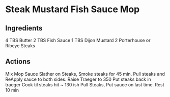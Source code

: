 # Steak Mustard Fish Sauce Mop

## Ingredients
4 TBS Butter
2 TBS Fish Sauce
1 TBS Dijon Mustard
2 Porterhouse or Ribeye Steaks


## Actions
Mix Mop Sauce
Slather on Steaks,
Smoke  steaks for 45 min.
Pull steaks and ReApply sauce to both sides.
Raise Traeger to 350
Put steaks back in traeger
Cook til steaks hit ~ 130 ish
Pull Steaks, Put sauce on last time.
Rest 10 min

